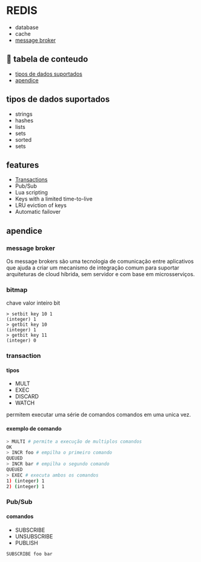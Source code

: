 # REDIS

- database
- cache
- [message broker](#message-broker)

## :pushpin: tabela de conteudo

- [tipos de dados suportados](#tipos-de-dados-suportados)
- [apendice](#apendice)

## tipos de dados suportados

- strings
- hashes
- lists
- sets
- sorted
- sets

## features

- [Transactions](#transaction)
- Pub/Sub
- Lua scripting
- Keys with a limited time-to-live
- LRU eviction of keys
- Automatic failover

## apendice

### message broker

Os message brokers são uma tecnologia de comunicação entre aplicativos que ajuda a criar um mecanismo de integração comum para suportar arquiteturas de cloud híbrida, sem servidor e com base em microsserviços.

### bitmap

chave valor inteiro bit

```code
> setbit key 10 1
(integer) 1
> getbit key 10
(integer) 1
> getbit key 11
(integer) 0
```

### transaction

#### **tipos**

- MULT
- EXEC
- DISCARD
- WATCH

permitem executar uma série de comandos comandos em uma unica vez.

#### **exemplo de comando**

```bash
> MULTI # permite a execução de multiplos comandos
OK
> INCR foo # empilha o primeiro comando
QUEUED
> INCR bar # empilha o segundo comando
QUEUED
> EXEC # executa ambos os comandos
1) (integer) 1
2) (integer) 1
```

### Pub/Sub

#### **comandos**

- SUBSCRIBE
- UNSUBSCRIBE
- PUBLISH

```code
SUBSCRIBE foo bar
```
